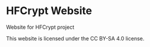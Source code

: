 # HFCrypt Website

Website for HFCrypt project

This website is licensed under the CC BY-SA 4.0 license.
